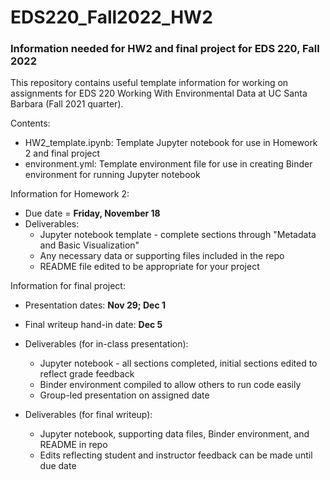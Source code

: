 # EDS220_Fall2022_HW2
### Information needed for HW2 and final project for EDS 220, Fall 2022

This repository contains useful template information for working on assignments for EDS 220 Working With Environmental Data at UC Santa Barbara (Fall 2021 quarter). 

Contents:
- HW2_template.ipynb: Template Jupyter notebook for use in Homework 2 and final project
- environment.yml: Template environment file for use in creating Binder environment for running Jupyter notebook

Information for Homework 2:
- Due date = **Friday, November 18**
- Deliverables:
   - Jupyter notebook template - complete sections through "Metadata and Basic Visualization"
   - Any necessary data or supporting files included in the repo
   - README file edited to be appropriate for your project

Information for final project:
- Presentation dates: **Nov 29; Dec 1**
- Final writeup hand-in date: **Dec 5**
- Deliverables (for in-class presentation):
  - Jupyter notebook - all sections completed, initial sections edited to reflect grade feedback
  - Binder environment compiled to allow others to run code easily
  - Group-led presentation on assigned date

- Deliverables (for final writeup):
  - Jupyter notebook, supporting data files, Binder environment, and README in repo
  - Edits reflecting student and instructor feedback can be made until due date
